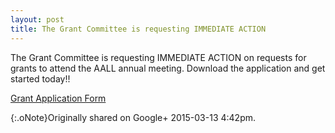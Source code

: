 ```yaml
---
layout: post
title: The Grant Committee is requesting IMMEDIATE ACTION
---
```


The Grant Committee is requesting IMMEDIATE ACTION on requests for grants to attend the AALL annual meeting. Download the application and get started today!!

[Grant Application Form](chapters.aallnet.org/westpac/forms/2015WestPacAALLGrantApplicationForm.docx)

{:.oNote}Originally shared on Google+ 2015-03-13 4:42pm.
